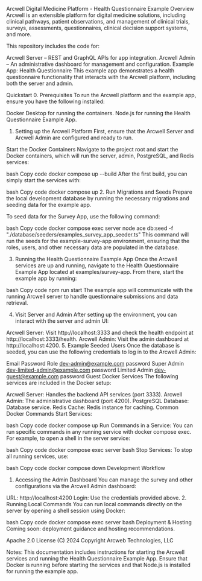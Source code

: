 Arcwell Digital Medicine Platform - Health Questionnaire Example
Overview
Arcwell is an extensible platform for digital medicine solutions, including clinical pathways, patient observations, and management of clinical trials, surveys, assessments, questionnaires, clinical decision support systems, and more.

This repository includes the code for:

Arcwell Server – REST and GraphQL APIs for app integration.
Arcwell Admin – An administrative dashboard for management and configuration.
Example App: Health Questionnaire
This example app demonstrates a health questionnaire functionality that interacts with the Arcwell platform, including both the server and admin.

Quickstart
0. Prerequisites
To run the Arcwell platform and the example app, ensure you have the following installed:

Docker Desktop for running the containers.
Node.js for running the Health Questionnaire Example App.
1. Setting up the Arcwell Platform
First, ensure that the Arcwell Server and Arcwell Admin are configured and ready to run.

Start the Docker Containers
Navigate to the project root and start the Docker containers, which will run the server, admin, PostgreSQL, and Redis services:

bash
Copy code
docker compose up --build
After the first build, you can simply start the services with:

bash
Copy code
docker compose up
2. Run Migrations and Seeds
Prepare the local development database by running the necessary migrations and seeding data for the example app.

To seed data for the Survey App, use the following command:

bash
Copy code
docker compose exec server node ace db:seed -f "./database/seeders/examples_survey_app_seeder.ts"
This command will run the seeds for the example-survey-app environment, ensuring that the roles, users, and other necessary data are populated in the database.

3. Running the Health Questionnaire Example App
Once the Arcwell services are up and running, navigate to the Health Questionnaire Example App located at examples/survey-app. From there, start the example app by running:

bash
Copy code
npm run start
The example app will communicate with the running Arcwell server to handle questionnaire submissions and data retrieval.

4. Visit Server and Admin
After setting up the environment, you can interact with the server and admin UI:

Arcwell Server: Visit http://localhost:3333 and check the health endpoint at http://localhost:3333/health.
Arcwell Admin: Visit the admin dashboard at http://localhost:4200.
5. Example Seeded Users
Once the database is seeded, you can use the following credentials to log in to the Arcwell Admin:

Email	Password	Role
dev-admin@example.com	password	Super Admin
dev-limited-admin@example.com	password	Limited Admin
dev-guest@example.com	password	Guest
Docker Services
The following services are included in the Docker setup:

Arcwell Server: Handles the backend API services (port 3333).
Arcwell Admin: The administrative dashboard (port 4200).
PostgreSQL Database: Database service.
Redis Cache: Redis instance for caching.
Common Docker Commands
Start Services:

bash
Copy code
docker compose up
Run Commands in a Service:
You can run specific commands in any running service with docker compose exec. For example, to open a shell in the server service:

bash
Copy code
docker compose exec server bash
Stop Services:
To stop all running services, use:

bash
Copy code
docker compose down
Development Workflow
1. Accessing the Admin Dashboard
You can manage the survey and other configurations via the Arcwell Admin dashboard:

URL: http://localhost:4200
Login: Use the credentials provided above.
2. Running Local Commands
You can run local commands directly on the server by opening a shell session using Docker:

bash
Copy code
docker compose exec server bash
Deployment & Hosting
Coming soon: deployment guidance and hosting recommendations.

Apache 2.0 License
(C) 2024 Copyright Arcweb Technologies, LLC

Notes:
This documentation includes instructions for starting the Arcwell services and running the Health Questionnaire Example App.
Ensure that Docker is running before starting the services and that Node.js is installed for running the example app.